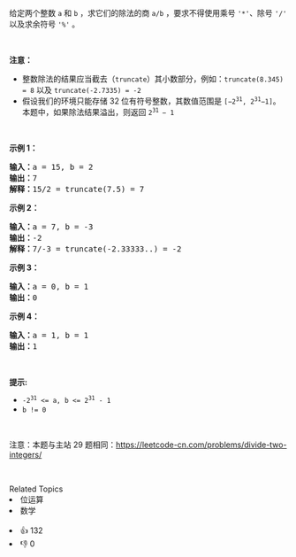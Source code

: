 <p>给定两个整数 <code>a</code> 和 <code>b</code> ，求它们的除法的商 <code>a/b</code> ，要求不得使用乘号 <code>&#39;*&#39;</code>、除号 <code>&#39;/&#39;</code> 以及求余符号 <code>&#39;%&#39;</code>&nbsp;。</p>

<p>&nbsp;</p>

<p><strong>注意：</strong></p>

<ul>
	<li>整数除法的结果应当截去（<code>truncate</code>）其小数部分，例如：<code>truncate(8.345) = 8</code>&nbsp;以及&nbsp;<code>truncate(-2.7335) = -2</code></li>
	<li>假设我们的环境只能存储 32 位有符号整数，其数值范围是 <code>[&minus;2<sup>31</sup>,&nbsp;2<sup>31</sup>&minus;1]</code>。本题中，如果除法结果溢出，则返回 <code>2<sup>31&nbsp;</sup>&minus; 1</code></li>
</ul>

<p>&nbsp;</p>

<p><strong>示例 1：</strong></p>

<pre>
<strong>输入：</strong>a = 15, b = 2
<strong>输出：</strong>7
<strong><span style="white-space: pre-wrap;">解释：</span></strong>15/2 = truncate(7.5) = 7
</pre>

<p><strong>示例 2：</strong></p>

<pre>
<strong>输入：</strong>a = 7, b = -3
<strong>输出：</strong><span style="white-space: pre-wrap;">-2</span>
<strong><span style="white-space: pre-wrap;">解释：</span></strong>7/-3 = truncate(-2.33333..) = -2</pre>

<p><strong>示例 3：</strong></p>

<pre>
<strong>输入：</strong>a = 0, b = 1
<strong>输出：</strong><span style="white-space: pre-wrap;">0</span></pre>

<p><strong>示例 4：</strong></p>

<pre>
<strong>输入：</strong>a = 1, b = 1
<strong>输出：</strong><span style="white-space: pre-wrap;">1</span></pre>

<p>&nbsp;</p>

<p><strong>提示:</strong></p>

<ul>
	<li><code>-2<sup>31</sup>&nbsp;&lt;= a, b &lt;= 2<sup>31</sup>&nbsp;- 1</code></li>
	<li><code>b != 0</code></li>
</ul>

<p>&nbsp;</p>

<p>注意：本题与主站 29&nbsp;题相同：<a href="https://leetcode-cn.com/problems/divide-two-integers/">https://leetcode-cn.com/problems/divide-two-integers/</a></p>

<p>&nbsp;</p>
<div><div>Related Topics</div><div><li>位运算</li><li>数学</li></div></div><br><div><li>👍 132</li><li>👎 0</li></div>
